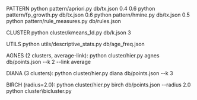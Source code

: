 PATTERN
python pattern/apriori.py db/tx.json 0.4 0.6
python pattern/fp_growth.py db/tx.json 0.6
python pattern/hmine.py db/tx.json 0.5
python pattern/rule_measures.py db/rules.json

CLUSTER
python cluster/kmeans_1d.py db/k.json 3

UTILS
python utils/descriptive_stats.py db/age_freq.json

AGNES (2 clusters, average-link):
python cluster/hier.py agnes db/points.json --k 2 --link average


DIANA (3 clusters):
python cluster/hier.py diana db/points.json --k 3

BIRCH (radius=2.0):
python cluster/hier.py birch db/points.json --radius 2.0
python cluster\bicluster.py